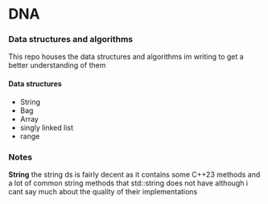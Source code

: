 # DNA
### Data structures and algorithms

This repo houses the data structures and algorithms im writing to get a better understanding of them

#### Data structures
* String
* Bag
* Array
* singly linked list
* range

### Notes
**String** the string ds is fairly decent as it contains some C++23 methods and a lot of common string methods that std::string does not have although i cant say much about the quality of their implementations
